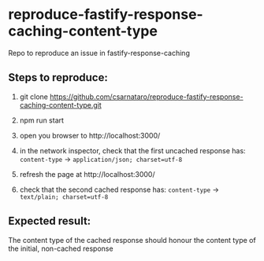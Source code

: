 # reproduce-fastify-response-caching-content-type

Repo to reproduce an issue in fastify-response-caching

## Steps to reproduce:
1. git clone https://github.com/csarnataro/reproduce-fastify-response-caching-content-type.git

2. npm run start

3. open you browser to http://localhost:3000/

4. in the network inspector, check that the first uncached response has:
  `content-type` -> `application/json; charset=utf-8`

5. refresh the page at http://localhost:3000/

6. check that the second cached response has:
  `content-type` ->	`text/plain; charset=utf-8`

## Expected result:
The content type of the cached response should honour the content type of the initial, non-cached response